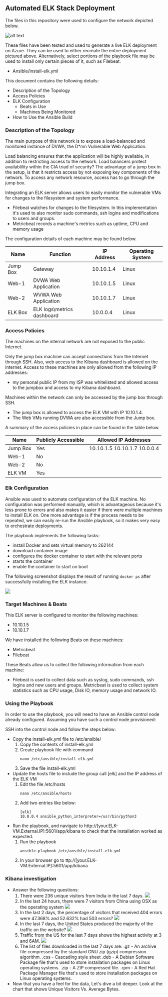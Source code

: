 ## Automated ELK Stack Deployment

The files in this repository were used to configure the network depicted below.

![alt text](Diagrams/diagram_project1.png "Network Diagram")

These files have been tested and used to generate a live ELK deployment on Azure. They can be used to either recreate the entire deployment pictured above. Alternatively, select portions of the playbook file may be used to install only certain pieces of it, such as Filebeat.

  - Ansible/install-elk.yml

This document contains the following details:
- Description of the Topology
- Access Policies
- ELK Configuration
  - Beats in Use
  - Machines Being Monitored
- How to Use the Ansible Build


### Description of the Topology

The main purpose of this network is to expose a load-balanced and monitored instance of DVWA, the D*mn Vulnerable Web Application.

Load balancing ensures that the application will be highly available, in addition to restricting access to the network.
Load balancers protect availablility within the CIA triad of security? The advantage of a jump box in the setup, is that it restricts access by not exposing key components of the network. To access any network resource, access has to go through the jump box.

Integrating an ELK server allows users to easily monitor the vulnerable VMs for changes to the filesystem and system performance.
- Filebeat watches for changes to the filesystem. In this implementation it's used to also monitor sudo commands, ssh logins and modifications to users and groups.
- Metricbeat records a machine's metrics such as uptime, CPU and memory usage

The configuration details of each machine may be found below.

| Name     | Function                   | IP Address | Operating System |
|----------|----------------------------|------------|------------------|
| Jump Box | Gateway                    | 10.10.1.4  | Linux            |
| Web-1    | DVWA Web Application       | 10.10.1.5  | Linux            |
| Web-2    | WVWA Web Application       | 10.10.1.7  | Linux            |
| ELK Box  | ELK logs\metrics dashboard | 10.0.0.4   | Linux            |

### Access Policies

The machines on the internal network are not exposed to the public Internet. 

Only the jump box machine can accept connections from the Internet through SSH. Also, web access to the Kibana dashboard is allowed on the internet. Access to these machines are only allowed from the following IP addresses:
- my personal public IP from my ISP was whitelisted and allowed access to the jumpbox and access to my Kibana dashboard.

Machines within the network can only be accessed by the jump box through SSH.
- The jump box is allowed to access the ELK VM with IP 10.10.1.4.
- The Web VMs running DVWA are also accessible from the Jump box.

A summary of the access policies in place can be found in the table below.

| Name     | Publicly Accessible | Allowed IP Addresses         |
|----------|---------------------|------------------------------|
| Jump Box | Yes                 | 10.10.1.5 10.10.1.7 10.0.0.4 |
| Web-1    | No                  |                              |
| Web-2    | No                  |                              |
| ELK VM   | Yes                 |                              |

### Elk Configuration

Ansible was used to automate configuration of the ELK machine. No configuration was performed manually, which is advantageous because it's less prone to errors and also makes it easier if there were multiple machines to install ELK on. One more advantage is if the process needs to be repeated, we can easily re-run the Ansible playbook, so it makes very easy to orchestrate deployments.

The playbook implements the following tasks:
- install Docker and sets virtual memory to 262144
- download container image
- configures the docker container to start with the relevant ports
- starts the container
- enable the container to start on boot

The following screenshot displays the result of running `docker ps` after successfully installing the ELK instance.

![](Images/docker_ps_output.png)

### Target Machines & Beats
This ELK server is configured to monitor the following machines:
- 10.10.1.5
- 10.10.1.7

We have installed the following Beats on these machines:
- Metricbeat
- Filebeat

These Beats allow us to collect the following information from each machine:
- Filebeat is used to collect data such as syslog, sudo commands, ssh logins and new users and groups. Metricbeat is used to collect system statistics such as CPU usage, Disk IO, memory usage and network IO.

### Using the Playbook
In order to use the playbook, you will need to have an Ansible control node already configured. Assuming you have such a control node provisioned: 

SSH into the control node and follow the steps below:
- Copy the install-elk.yml file to /etc/ansible/
   1) Copy the contents of install-elk.yml
   2) Create playbook file with command
      ```
      nano /etc/ansible/install-elk.yml
      ```
   3) Save the file install-elk.yml
- Update the hosts file to include the group call [elk] and the IP address of the ELK VM
   1) Edit the file /etc/hosts
      ```
      nano /etc/ansible/hosts
      ```
   2) Add two entries like below:
      ```
      [elk]
      10.0.0.4 ansible_python_interpreter=/usr/bin/python3
      ```
- Run the playbook, and navigate to http://[your.ELK-VM.External.IP]:5601/app/kibana to check that the installation worked as expected.
   1) Run the playbook
      ```
      ansible-playbook /etc/ansible/install-elk.yml
      ```
   2) In your browser go to ttp://[your.ELK-VM.External.IP]:5601/app/kibana

### Kibana investigation
- Answer the following questions:
   1) There were 236 unique visitors from India in the last 7 days.
   ![](Images/web_visitors_from_india.png)
   2) In the last 24 hours, there were 7 visitors from China using OSX as the operating system
   ![](Images/web_visitors_from_india.png)
   3) In the last 2 days, the percentage of visitors that received 404 errors were 47.368% and 52.632% had 503 errors?
   ![](Images/status_codes_last_2_days.png)
   4) In the last 7 days, the United States produced the majority of the traffic on the website?
   ![](Images/web_requests_by_country.png)
   5) Traffic from the US for the last 7 days shows the highest activity at 3 and 6AM.
   ![](Images/us_visitors_active_time.png)
   6) The list of files downloaded in the last 7 days are:
   .gz  - An archive file compressed by the standard GNU zip (gzip) compression algorithm.
   .css - Cascading style sheet
   .deb - A Debian Software Package file that's used to store installation packages on Linux operating systems.
   .zip - A ZIP compressed file.
   .rpm - A Red Hat Package Manager file that's used to store installation packages on Linux operating systems.
- Now that you have a feel for the data, Let's dive a bit deeper. Look at the chart that shows Unique Visitors Vs. Average Bytes.

